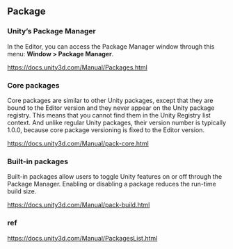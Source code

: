 ## Package 

### Unity’s Package Manager
In the Editor, you can access the Package Manager window through this menu: **Window > Package Manager**.


https://docs.unity3d.com/Manual/Packages.html


### Core packages
Core packages are similar to other Unity packages, except that they are bound to the Editor version and they never appear on the Unity package registry. This means that you cannot find them in the Unity Registry list context. And unlike regular Unity packages, their version number is typically 1.0.0, because core package versioning is fixed to the Editor version.


https://docs.unity3d.com/Manual/pack-core.html


### Built-in packages
Built-in packages allow users to toggle Unity features on or off through the Package Manager. Enabling or disabling a package reduces the run-time build size. 

https://docs.unity3d.com/Manual/pack-build.html

### ref
https://docs.unity3d.com/Manual/PackagesList.html
